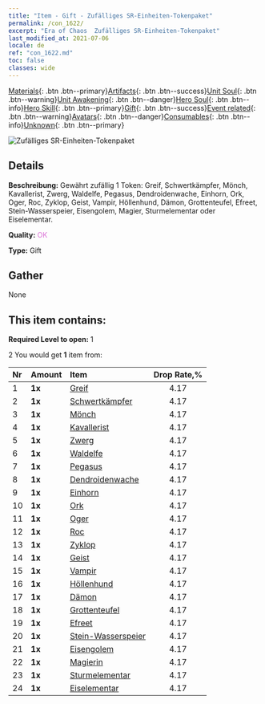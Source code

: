 ```yaml
---
title: "Item - Gift - Zufälliges SR-Einheiten-Tokenpaket"
permalink: /con_1622/
excerpt: "Era of Chaos  Zufälliges SR-Einheiten-Tokenpaket"
last_modified_at: 2021-07-06
locale: de
ref: "con_1622.md"
toc: false
classes: wide
---
```

 [Materials](/ItemsDE/){: .btn .btn--primary}[Artifacts](/ItemsDE/Artifacts/){: .btn .btn--success}[Unit Soul](/ItemsDE/UnitSoul/){: .btn .btn--warning}[Unit Awakening](/ItemsDE/UnitAwakening/){: .btn .btn--danger}[Hero Soul](/ItemsDE/HeroSoul/){: .btn .btn--info}[Hero Skill](/ItemsDE/HeroSkill/){: .btn .btn--primary}[Gift](/ItemsDE/Gift/){: .btn .btn--success}[Event related](/ItemsDE/Events/){: .btn .btn--warning}[Avatars](/ItemsDE/Avatars/){: .btn .btn--danger}[Consumables](/ItemsDE/Consumables/){: .btn .btn--info}[Unknown](/ItemsDE/Unknown/){: .btn .btn--primary}

 ![Zufälliges SR-Einheiten-Tokenpaket](/images/t/i_907238.png)

## Details
 **Beschreibung:** Gewährt zufällig 1 Token: Greif, Schwertkämpfer, Mönch, Kavallerist, Zwerg, Waldelfe, Pegasus, Dendroidenwache, Einhorn, Ork, Oger, Roc, Zyklop, Geist, Vampir, Höllenhund, Dämon, Grottenteufel, Efreet, Stein-Wasserspeier, Eisengolem, Magier, Sturmelementar oder Eiselementar.

 **Quality:** <span style="color: #DA70D6">OK</span>

 **Type:** Gift

## Gather

  None

## This item contains:

 **Required Level to open:** 1

 2 You would get **1** item  from:

  | Nr | Amount |     Item    | Drop Rate,% |
  |:---|:-------|:------------|:---------:|
  | 1 |  **1x** | [Greif](/ItemsDE/unt_192/) | 4.17 | 
  | 2 |  **1x** | [Schwertkämpfer](/ItemsDE/unt_193/) | 4.17 | 
  | 3 |  **1x** | [Mönch](/ItemsDE/unt_194/) | 4.17 | 
  | 4 |  **1x** | [Kavallerist](/ItemsDE/unt_195/) | 4.17 | 
  | 5 |  **1x** | [Zwerg](/ItemsDE/unt_200/) | 4.17 | 
  | 6 |  **1x** | [Waldelfe](/ItemsDE/unt_201/) | 4.17 | 
  | 7 |  **1x** | [Pegasus](/ItemsDE/unt_202/) | 4.17 | 
  | 8 |  **1x** | [Dendroidenwache](/ItemsDE/unt_203/) | 4.17 | 
  | 9 |  **1x** | [Einhorn](/ItemsDE/unt_204/) | 4.17 | 
  | 10 |  **1x** | [Ork](/ItemsDE/unt_219/) | 4.17 | 
  | 11 |  **1x** | [Oger](/ItemsDE/unt_220/) | 4.17 | 
  | 12 |  **1x** | [Roc](/ItemsDE/unt_221/) | 4.17 | 
  | 13 |  **1x** | [Zyklop](/ItemsDE/unt_222/) | 4.17 | 
  | 14 |  **1x** | [Geist](/ItemsDE/unt_210/) | 4.17 | 
  | 15 |  **1x** | [Vampir](/ItemsDE/unt_211/) | 4.17 | 
  | 16 |  **1x** | [Höllenhund](/ItemsDE/unt_228/) | 4.17 | 
  | 17 |  **1x** | [Dämon](/ItemsDE/unt_229/) | 4.17 | 
  | 18 |  **1x** | [Grottenteufel](/ItemsDE/unt_230/) | 4.17 | 
  | 19 |  **1x** | [Efreet](/ItemsDE/unt_231/) | 4.17 | 
  | 20 |  **1x** | [Stein-Wasserspeier](/ItemsDE/unt_236/) | 4.17 | 
  | 21 |  **1x** | [Eisengolem](/ItemsDE/unt_237/) | 4.17 | 
  | 22 |  **1x** | [Magierin](/ItemsDE/unt_238/) | 4.17 | 
  | 23 |  **1x** | [Sturmelementar](/ItemsDE/unt_263/) | 4.17 | 
  | 24 |  **1x** | [Eiselementar](/ItemsDE/unt_264/) | 4.17 | 
